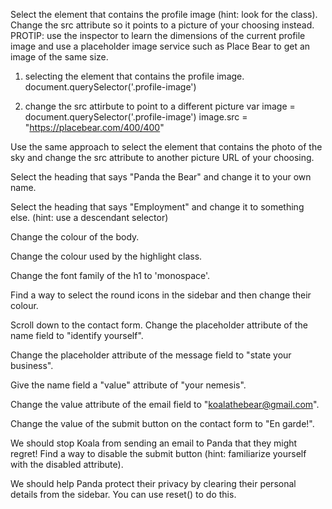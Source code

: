 Select the element that contains the profile image (hint: look for the class). Change the src attribute so it points to a picture of your choosing instead.
PROTIP: use the inspector to learn the dimensions of the current profile image and use a placeholder image service such as Place Bear to get an image of the same size.

1) selecting the element that contains the profile image.
  document.querySelector('.profile-image')

2) change the src attirbute to point to a different picture
  var image = document.querySelector('.profile-image')
  image.src = "https://placebear.com/400/400" 





Use the same approach to select the element that contains the photo of the sky and change the src attribute to another picture URL of your choosing.

Select the heading that says "Panda the Bear" and change it to your own name.

Select the heading that says "Employment" and change it to something else. (hint: use a descendant selector)

Change the colour of the body.

Change the colour used by the highlight class.

Change the font family of the h1 to 'monospace'.

Find a way to select the round icons in the sidebar and then change their colour.

Scroll down to the contact form. Change the placeholder attribute of the name field to "identify yourself".

Change the placeholder attribute of the message field to "state your business".

Give the name field a "value" attribute of "your nemesis".

Change the value attribute of the email field to "koalathebear@gmail.com".

Change the value of the submit button on the contact form to "En garde!".

We should stop Koala from sending an email to Panda that they might regret! Find a way to disable the submit button (hint: familiarize yourself with the disabled attribute).

We should help Panda protect their privacy by clearing their personal details from the sidebar. You can use reset() to do this.
